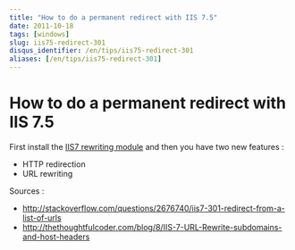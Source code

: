 ```yaml
---
title: "How to do a permanent redirect with IIS 7.5"
date: 2011-10-18
tags: [windows]
slug: iis75-redirect-301
disqus_identifier: /en/tips/iis75-redirect-301
aliases: [/en/tips/iis75-redirect-301]
---
```

# How to do a permanent redirect with IIS 7.5

First install the [IIS7 rewriting module](http://learn.iis.net/page.aspx/460/using-url-rewrite-module/) and then you have two new features :

*	HTTP redirection
*	URL rewriting

Sources :

*	http://stackoverflow.com/questions/2676740/iis7-301-redirect-from-a-list-of-urls
*	http://thethoughtfulcoder.com/blog/8/IIS-7-URL-Rewrite-subdomains-and-host-headers



